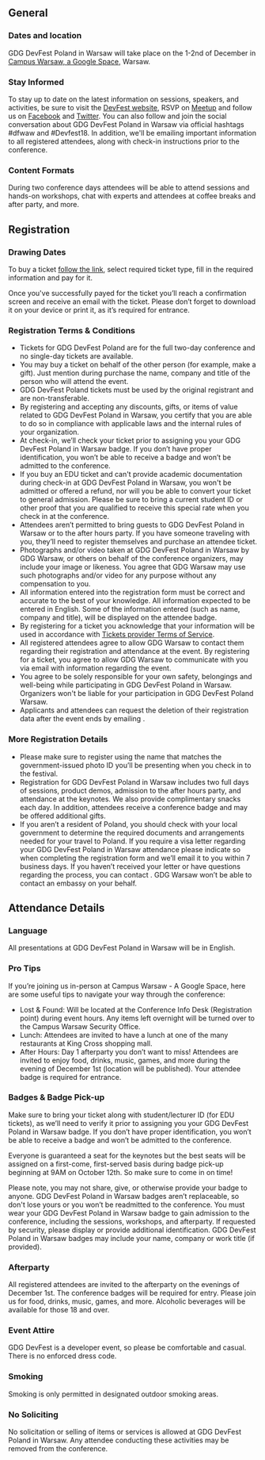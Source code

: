 ## General

### Dates and location

GDG DevFest Poland in Warsaw will take place on the 1-2nd of December in [Campus Warsaw, a Google Space,]( https://www.campus.co/warsaw/en/) Warsaw.

### Stay Informed

To stay up to date on the latest information on sessions, speakers, and activities, be sure to visit the [DevFest website](https://warszawa.devfest.pl), RSVP on [Meetup]( https://www.meetup.com/GDG-Warszawa/) and follow us on [Facebook](#) and [Twitter](https://twitter.com/dev_fest). You can also follow and join the social conversation about GDG DevFest Poland in Warsaw via official hashtags #dfwaw and #Devfest18. In addition, we'll be emailing important information to all registered attendees, along with check-in instructions prior to the conference.

### Content Formats

During two conference days attendees will be able to attend sessions and hands-on workshops, chat with experts and attendees at coffee breaks and after party, and more.

  
## Registration


### Drawing Dates

To buy a ticket [follow the link]( #), select required ticket type, fill in the required information and pay for it.

Once you've successfully payed for the ticket you’ll reach a confirmation screen and receive an email with the ticket. Please don’t forget to download it on your device or print it, as it’s required for entrance.

### Registration Terms & Conditions

- Tickets for GDG DevFest Poland are for the full two-day conference and no single-day tickets are available. 
- You may buy a ticket on behalf of the other person (for example, make a gift). Just mention during purchase the name, company and title of the person who will attend the event. 
- GDG DevFest Poland tickets must be used by the original registrant and are non-transferable. 
- By registering and accepting any discounts, gifts, or items of value related to GDG DevFest Poland in Warsaw, you certify that you are able to do so in compliance with applicable laws and the internal rules of your organization. 
- At check-in, we’ll check your ticket prior to assigning you your GDG DevFest Poland in Warsaw badge. If you don’t have proper identification, you won’t be able to receive a badge and won’t be admitted to the conference. 
- If you buy an EDU ticket and can't provide academic documentation during check-in at GDG DevFest Poland in Warsaw, you won't be admitted or offered a refund, nor will you be able to convert your ticket to general admission. Please be sure to bring a current student ID or other proof that you are qualified to receive this special rate when you check in at the conference.
- Attendees aren’t permitted to bring guests to GDG DevFest Poland in Warsaw or to the after hours party. If you have someone traveling with you, they’ll need to register themselves and purchase an attendee ticket. 
- Photographs and/or video taken at GDG DevFest Poland in Warsaw by GDG Warsaw, or others on behalf of the conference organizers, may include your image or likeness. You agree that GDG Warsaw may use such photographs and/or video for any purpose without any compensation to you. 
- All information entered into the registration form must be correct and accurate to the best of your knowledge. All information expected to be entered in English. Some of the information entered (such as name, company and title), will be displayed on the attendee badge. 
- By registering for a ticket you acknowledge that your information will be used in accordance with [Tickets provider Terms of Service](#). 
- All registered attendees agree to allow GDG Warsaw to contact them regarding their registration and attendance at the event. By registering for a ticket, you agree to allow GDG Warsaw to communicate with you via email with information regarding the event. 
- You agree to be solely responsible for your own safety, belongings and well-being while participating in GDG DevFest Poland in Warsaw. Organizers won't be liable for your participation in GDG DevFest Poland Warsaw. 
- Applicants and attendees can request the deletion of their registration data after the event ends by emailing [](mailto:#). 
  

### More Registration Details

- Please make sure to register using the name that matches the government-issued photo ID you’ll be presenting when you check in to the festival. 
- Registration for GDG DevFest Poland in Warsaw includes two full days of sessions, product demos, admission to the after hours party, and attendance at the keynotes. We also provide complimentary snacks each day. In addition, attendees receive a conference badge and may be offered additional gifts.  
- If you aren’t a resident of Poland, you should check with your local government to determine the required documents and arrangements needed for your travel to Poland. If you require a visa letter regarding your GDG DevFest Poland in Warsaw attendance please indicate so when completing the registration form and we’ll email it to you within 7 business days. If you haven’t received your letter or have questions regarding the process, you can contact [](mailto:#). GDG Warsaw won’t be able to contact an embassy on your behalf. 
  

## Attendance Details

### Language

All presentations at GDG DevFest Poland in Warsaw will be in English.

### Pro Tips

If you’re joining us in-person at Campus Warsaw - A Google Space, here are some useful tips to navigate your way through the conference:

- Lost & Found: Will be located at the Conference Info Desk (Registration point) during event hours. Any items left overnight will be turned over to the Campus Warsaw Security Office. 
- Lunch: Attendees are invited to have a lunch at one of the many restaurants at King Cross shopping mall. 
- After Hours: Day 1 afterparty you don’t want to miss! Attendees are invited to enjoy food, drinks, music, games, and more during the evening of December 1st (location will be published). Your attendee badge is required for entrance. 
  

### Badges & Badge Pick-up

Make sure to bring your ticket along with student/lecturer ID (for EDU tickets), as we’ll need to verify it prior to assigning you your GDG DevFest Poland in Warsaw badge. If you don’t have proper identification, you won’t be able to receive a badge and won’t be admitted to the conference.

Everyone is guaranteed a seat for the keynotes but the best seats will be assigned on a first-come, first-served basis during badge pick-up beginning at 9AM on October 12th. So make sure to come in on time!

Please note, you may not share, give, or otherwise provide your badge to anyone. GDG DevFest Poland in Warsaw badges aren’t replaceable, so don't lose yours or you won’t be readmitted to the conference. You must wear your GDG DevFest Poland in Warsaw badge to gain admission to the conference, including the sessions, workshops, and afterparty. If requested by security, please display or provide additional identification. GDG DevFest Poland in Warsaw badges may include your name, company or work title (if provided).

  

### Afterparty

All registered attendees are invited to the afterparty on the evenings of December 1st. The conference badges will be required for entry. Please join us for food, drinks, music, games, and more. Alcoholic beverages will be available for those 18 and over.

  

### Event Attire

GDG DevFest is a developer event, so please be comfortable and casual. There is no enforced dress code.


### Smoking

Smoking is only permitted in designated outdoor smoking areas.

### No Soliciting

No solicitation or selling of items or services is allowed at GDG DevFest Poland in Warsaw. Any attendee conducting these activities may be removed from the conference.
